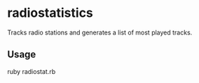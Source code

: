 radiostatistics
===============

Tracks radio stations and generates a list of most played tracks.

Usage
-----
  ruby radiostat.rb
